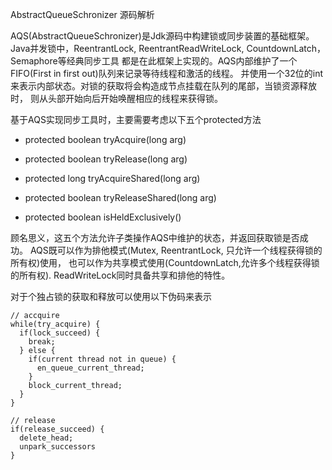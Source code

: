 AbstractQueueSchronizer 源码解析

AQS(AbstractQueueSchronizer)是Jdk源码中构建锁或同步装置的基础框架。
Java并发锁中，ReentrantLock, ReentrantReadWriteLock, CountdownLatch，Semaphore等经典同步工具
都是在此框架上实现的。AQS内部维护了一个FIFO(First in first out)队列来记录等待线程和激活的线程。
并使用一个32位的int来表示内部状态。对锁的获取将会构造成节点挂载在队列的尾部，当锁资源释放时，
则从头部开始向后开始唤醒相应的线程来获得锁。

基于AQS实现同步工具时，主要需要考虑以下五个protected方法

- protected boolean tryAcquire(long arg) 
- protected boolean tryRelease(long arg)

- protected long tryAcquireShared(long arg)
- protected boolean tryReleaseShared(long arg)
- protected boolean isHeldExclusively()

顾名思义，这五个方法允许子类操作AQS中维护的状态，并返回获取锁是否成功。
AQS既可以作为排他模式(Mutex, ReentrantLock, 只允许一个线程获得锁的所有权)使用，
也可以作为共享模式使用(CountdownLatch,允许多个线程获得锁的所有权).
ReadWriteLock同时具备共享和排他的特性。

对于个独占锁的获取和释放可以使用以下伪码来表示

````
// accquire
while(try_acquire) {
  if(lock_succeed) {
    break;
  } else {
    if(current thread not in queue) {
      en_queue_current_thread;
    } 
    block_current_thread;
  }
}

// release
if(release_succeed) {
  delete_head;
  unpark_successors
}
````


